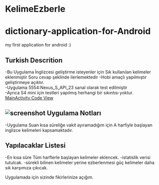 # KelimeEzberle
# dictionary-application-for-Android
my first application for android :) 

Turkish Descrition
-----
-Bu Uygulama İnglizcesi geliştirme isteyenler için Sık kullanılan kelimeler eklenmiştir Soru cevap şeklinde ilerlemektedir -Hobi amaçlı yapılmıştır geliştirmeye açıktır.<br>
-Uygulama 5554:Nexus_S_API_23 sanal olarak test edilmiştir<br>
-Ayrıca S4 mini için testleri yapılmış herhangi bir sıkıntısı yoktur.<br>
[MainActivity Code View](https://github.com/ug-code/dictionary-application-for-Android/blob/master/src/main/java/com/example/uur/dictionaryX/MainActivity.java)

![screenshot]( https://raw.githubusercontent.com/ug-code/dictionary-application-for-Android/master/screenshot/dicMobile.jpg "screenshot")
Uygulama Notları
-----
-Uygulama Suan kısa süreliğe vakit ayıramadığım için A harfiyle başlayan inglizce kelimeleri kapsamaktadır.<br>

Yapılacaklar Listesi
-----
-En kısa süre Tüm harflerle başlayan kelimeler eklencek. -istatislik verisi tutulcak. -sürekli bilinen kelimeler yerine ezberlenmesi güç kelimeler daha sık karşımıza çıkıcak.<br>

Uygulamada için sizinde fikirlerinize açığım.<br>
